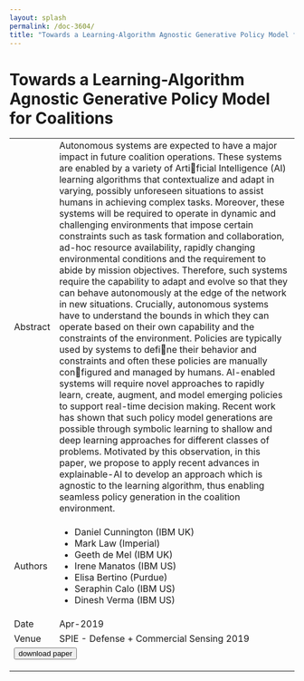 ```yaml
---
layout: splash
permalink: /doc-3604/
title: "Towards a Learning-Algorithm Agnostic Generative Policy Model for Coalitions"
---
```


# Towards a Learning-Algorithm Agnostic Generative Policy Model for Coalitions

<table>
    <tbody>
    <tr>
        <td>Abstract</td>
        <td>Autonomous systems are expected to have a major impact in future coalition operations. These systems are enabled by a variety of Artificial Intelligence (AI) learning algorithms that contextualize and adapt in varying, possibly unforeseen situations to assist humans in achieving complex tasks. Moreover, these systems will be required to operate in dynamic and challenging environments that impose certain constraints such as task formation and collaboration, ad-hoc resource availability, rapidly changing environmental conditions and the requirement to abide by mission objectives. Therefore, such systems require the capability to adapt and evolve so that they can behave autonomously at the edge of the network in new situations. Crucially, autonomous systems have to understand the bounds in which they can operate based on their own capability and the constraints of the environment. Policies are typically used by systems to define their behavior and constraints and often these policies are manually configured and managed by humans. AI-enabled systems will require novel approaches to rapidly learn, create, augment, and model emerging policies to support real-time decision making. Recent work has shown that such policy model generations are possible through symbolic learning to shallow and deep learning approaches for different classes of problems. Motivated by this observation, in this paper, we propose to apply recent advances in explainable-AI to develop an approach which is agnostic to the learning algorithm, thus enabling seamless policy generation in the coalition environment.</td>
    </tr>
    <tr>
        <td>Authors</td>
        <td>
            <ul>
                <li>Daniel Cunnington (IBM UK)</li>
                <li>Mark Law (Imperial)</li>
                <li>Geeth de Mel (IBM UK)</li>
                <li>Irene Manatos (IBM US)</li>
                <li>Elisa Bertino (Purdue)</li>
                <li>Seraphin Calo (IBM US)</li>
                <li>Dinesh Verma (IBM US)</li>
            </ul>
        </td>
    </tr>
    <tr>
        <td>Date</td>
        <td>Apr-2019</td>
    </tr>
    <tr>
        <td>Venue</td>
        <td>SPIE - Defense + Commercial Sensing 2019</td>
    </tr>
        <tr>
            <td colspan="2">
                <form method="get" action="https://ibm.box.com/v/doc-3604-paper">
                    <button type="submit">download paper</button>
                </form>
            </td>
        </tr>
    </tbody>
</table>
